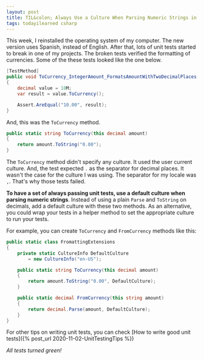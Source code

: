 ```yaml
---
layout: post
title: TIL&colon; Always Use a Culture When Parsing Numeric Strings in C#
tags: todayilearned csharp
---
```


This week, I reinstalled the operating system of my computer. The new version uses Spanish, instead of English. After that, lots of unit tests started to break in one of my projects. The broken tests verified the formatting of currencies. Some of the these tests looked like the one below.

```csharp
[TestMethod]
public void ToCurrency_IntegerAmount_FormatsAmountWithTwoDecimalPlaces()
{
    decimal value = 10M;
    var result = value.ToCurrency();

    Assert.AreEqual("10.00", result);
}
```

And, this was the `ToCurrency` method.

```csharp
public static string ToCurrency(this decimal amount)
{
    return amount.ToString("0.00");
}
```

The `ToCurrency` method didn't specify any culture. It used the user current culture. And, the test expected `.` as the separator for decimal places. It wasn't the case for the culture I was using. The separator for my locale was `,`. That's why those tests failed.

**To have a set of always passing unit tests, use a default culture when parsing numeric strings**. Instead of using a plain `Parse` and `ToString` on decimals, add a default culture with these two methods. As an alternative, you could wrap your tests in a helper method to set the appropriate culture to run your tests.

For example, you can create `ToCurrency` and `FromCurrency` methods like this:
    
```csharp
public static class FromattingExtensions
{
    private static CultureInfo DefaultCulture
        = new CultureInfo("en-US");

    public static string ToCurrency(this decimal amount)
    {
        return amount.ToString("0.00", DefaultCulture);
    }

    public static decimal FromCurrency(this string amount)
    {
        return decimal.Parse(amount, DefaultCulture);
    }
}
```

For other tips on writing unit tests, you can check [How to write good unit tests]({% post_url 2020-11-02-UnitTestingTips %})

_All tests turned green!_
